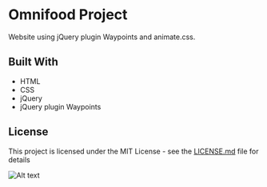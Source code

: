 # Omnifood Project

Website using jQuery plugin Waypoints and animate.css.


## Built With

* HTML
* CSS
* jQuery
* jQuery plugin Waypoints


## License

This project is licensed under the MIT License - see the [LICENSE.md](LICENSE.md) file for details



![Alt text](readme-screenshots.jpg?raw=true "Omnifood Project")
